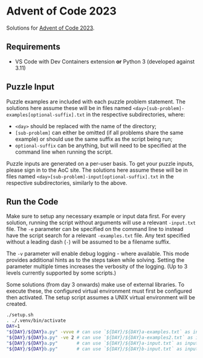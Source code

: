 [aoc.2023]: https://adventofcode.com/2023

# Advent of Code 2023

Solutions for [Advent of Code 2023][aoc.2023].

## Requirements

- VS Code with Dev Containers extension **or** Python 3 (developed against 3.11)

## Puzzle Input

Puzzle examples are included with each puzzle problem statement.
The solutions here assume these will be in files named
`<day>[sub-problem]-examples[optional-suffix].txt`
in the respective subdirectories,
where:

- `<day>` should be replaced with the name of the directory;
- `[sub-problem]` can either be omitted
  (if all problems share the same example)
  or should use the same suffix as the script being run;
- `optional-suffix` can be anything,
  but will need to be specified at the command line when running the script.

Puzzle inputs are generated on a per-user basis.
To get your puzzle inputs, please sign in to the AoC site.
The solutions here assume these will be in files named
`<day>[sub-problem]-input[optional-suffix].txt`
in the respective subdirectories,
similarly to the above.

## Run the Code

Make sure to setup any necessary example or input data first.
For every solution,
running the script without arguments will use a relevant `-input.txt` file.
The `-e` parameter can be specified on the command line
to instead have the script search for a relevant `-examples.txt` file.
Any text specified without a leading dash (`-`)
will be assumed to be a filename suffix.

The `-v` parameter will enable debug logging - where available.
This mode provides additional hints as to the steps taken while solving.
Setting the parameter multiple times increases the verbosity of the logging.
(Up to 3 levels currently supported by some scripts.)

Some solutions (from day 3 onwards) make use of external libraries.
To execute these, the configured virtual environment must first be configured then activated.
The setup script assumes a UNIX virtual environment will be created.

```sh
./setup.sh
. ./.venv/bin/activate
DAY=1
"${DAY}/${DAY}a.py" -vvve # can use `${DAY}/${DAY}a-examples.txt` as input
"${DAY}/${DAY}a.py" -ve 2 # can use `${DAY}/${DAY}a-examples2.txt` as input
"${DAY}/${DAY}a.py"       # can use `${DAY}/${DAY}a-input.txt` as input
"${DAY}/${DAY}b.py"       # can use `${DAY}/${DAY}b-input.txt` as input
```
